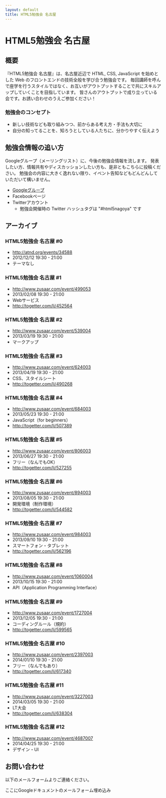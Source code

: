 ```yaml
---
layout: default
title: HTML5勉強会 名古屋
---
```


# HTML5勉強会 名古屋

## 概要

『HTML5勉強会 名古屋』は、名古屋近辺で HTML, CSS, JavaScript を始めとした Web のフロントエンドの技術全般を学び合う勉強会です。
毎回講師を呼んで座学を行うスタイルではなく、お互いがアウトプットすることで共にスキルアップしていくことを目指しています。
皆さんのアウトプットで成り立っている会です。お誘い合わせのうえご参加ください！

### 勉強会のコンセプト

* 新しい技術なども取り組みつつ、前からある考え方・手法も大切に
* 自分の知ってることを、知ろうとしている人たちに、分かりやすく伝えよう


## 勉強会情報の追い方

Googleグループ（メーリングリスト）に、今後の勉強会情報を流します。
発表したい方、情報共有やディスカッションしたい方も、是非ともこちらに投稿ください。
勉強会の内容に大きく逸れない限り、イベント告知などもどんどんしていただいて構いません。

* [Googleグループ](https://groups.google.com/forum/?hl=ja&fromgroups#!forum/html5nagoya)
* Facebookページ
* Twitterアカウント
	* 勉強会開催時の Twitter ハッシュタグは "#html5nagoya" です


## アーカイブ


### HTML5勉強会 名古屋 #0

* <http://atnd.org/events/34588>
* 2012/12/12 19:30 - 21:00
* テーマなし


### HTML5勉強会 名古屋 #1

* <http://www.zusaar.com/event/499053>
* 2013/02/08 19:30 - 21:00
* Webサービス
* <http://togetter.com/li/452564>


### HTML5勉強会 名古屋 #2

* <http://www.zusaar.com/event/539004>
* 2013/03/19 19:30 - 21:00
* マークアップ


### HTML5勉強会 名古屋 #3

* <http://www.zusaar.com/event/624003>
* 2013/04/19 19:30 - 21:00
* CSS、スタイルシート
* <http://togetter.com/li/490268>


### HTML5勉強会 名古屋 #4

* <http://www.zusaar.com/event/684003>
* 2013/05/23 19:30 - 21:00
* JavaScript（for beginners）
* <http://togetter.com/li/507389>


### HTML5勉強会 名古屋 #5

* <http://www.zusaar.com/event/806003>
* 2013/06/27 19:30 - 21:00
* フリー（なんでもOK）
* <http://togetter.com/li/527255>


### HTML5勉強会 名古屋 #6

* <http://www.zusaar.com/event/894003>
* 2013/08/05 19:30 - 21:00
* 開発環境（制作環境）
* <http://togetter.com/li/544582>


### HTML5勉強会 名古屋 #7

* <http://www.zusaar.com/event/984003>
* 2013/09/10 19:30 - 21:00
* スマートフォン・タブレット
* <http://togetter.com/li/562196>


### HTML5勉強会 名古屋 #8

* <http://www.zusaar.com/event/1060004>
* 2013/10/15 19:30 - 21:00
* API（Application Programming Interface）


### HTML5勉強会 名古屋 #9

* <http://www.zusaar.com/event/1727004>
* 2013/12/05 19:30 - 21:00
* コーディングルール（規約）
* <http://togetter.com/li/599565>


### HTML5勉強会 名古屋 #10

* <http://www.zusaar.com/event/2397003>
* 2014/01/10 19:30 - 21:00
* フリー（なんでもあり）
* <http://togetter.com/li/617340>


### HTML5勉強会 名古屋 #11

* <http://www.zusaar.com/event/3227003>
* 2014/03/05 19:30 - 21:00
* LT大会
* <http://togetter.com/li/638304>


### HTML5勉強会 名古屋 #12

* <http://www.zusaar.com/event/4687007>
* 2014/04/25 19:30 - 21:00
* デザイン・UI



## お問い合わせ

以下のメールフォームよりご連絡ください。

ここにGoogleドキュメントのメールフォーム埋め込み


